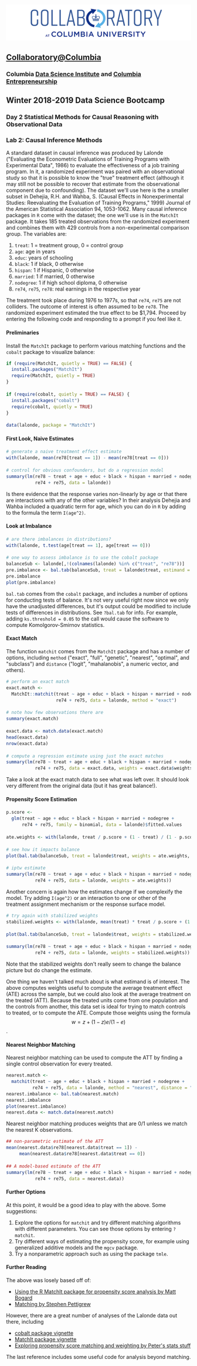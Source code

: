 ![collaboratory logo](../../Misc-files/collaboratory2.png)

## [Collaboratory@Columbia](http://collaboratory.columbia.edu/)
### Columbia [Data Science Institute](http://datascience.columbia.edu/) and [Columbia Entrepreneurship](http://entrepreneurship.columbia.edu/)
## Winter 2018-2019 Data Science Bootcamp
### Day 2 Statistical Methods for Causal Reasoning with Observational Data
### Lab 2: Causal Inference Methods

A standard dataset in causal inference was produced by Lalonde ("Evaluating the Econometric Evaluations of Training Programs with Experimental Data", 1986) to evaluate the effectiveness of a job training program. In it, a randomized experiment was paired with an observational study so that it is possible to know the "true" treatment effect (although it may still not be possible to recover that estimate from the observational component due to confounding). The dataset we'll use here is the a smaller subset in Dehejia, R.H. and Wahba, S. (Causal Effects in Nonexperimental Studies: Reevaluating the Evaluation of Training Programs," 1999) Journal of the American Statistical Association 94, 1053-1062. Many causal inference packages in `R` come with the dataset; the one we'll use is in the `MatchIt` package. It takes 185 treated observations from the randomized experiment and combines them with 429 controls from a non-experimental comparison group. The variables are:

1. `treat`: 1 = treatment group, 0 = control group
2. `age`: age in years
3. `educ`: years of schooling
4. `black`: 1 if black, 0 otherwise
5. `hispan`: 1 if Hispanic, 0 otherwise
6. `married`: 1 if married, 0 otherwise
7. `nodegree`: 1 if high school diploma, 0 otherwise
8. `re74`, `re75`, `re78`: real earnings in the respective year

The treatment took place during 1976 to 1977s, so that `re74`, `re75` are not colliders. The outcome of interest is often assumed to be `re78`. The randomized experiment estimated the true effect to be $1,794. Proceed by entering the following code and responding to a prompt if you feel like it.

#### Preliminaries

Install the `MatchIt` package to perform various matching functions and the `cobalt` package to visualize balance:

```R
if (require(MatchIt, quietly = TRUE) == FALSE) {
  install.packages("MatchIt")
  require(MatchIt, quietly = TRUE)
}

if (require(cobalt, quietly = TRUE) == FALSE) {
  install.packages("cobalt")
  require(cobalt, quietly = TRUE)
}

data(lalonde, package = "MatchIt")
```

#### First Look, Naive Estimates

```R
# generate a naive treatment effect estimate
with(lalonde, mean(re78[treat == 1]) - mean(re78[treat == 0]))

# control for obvious confounders, but do a regression model
summary(lm(re78 ~ treat + age + educ + black + hispan + married + nodegree +
           re74 + re75, data = lalonde))
```

Is there evidence that the response varies non-linearly by age or that there are interactions with any of the other variables? In their analysis Dehejia and Wahba included a quadratic term for age, which you can do in `R` by adding to the formula the term `I(age^2)`.

#### Look at Imbalance

```R
# are there imbalances in distributions?
with(lalonde, t.test(age[treat == 1], age[treat == 0]))

# one way to assess imbalance is to use the cobalt package
balanceSub <- lalonde[,!(colnames(lalonde) %in% c("treat", "re78"))]
pre.imbalance <- bal.tab(balanceSub, treat = lalonde$treat, estimand = "ate")
pre.imbalance
plot(pre.imbalance)
```

`bal.tab` comes from the `cobalt` package, and includes a number of options for conducting tests of balance. It's not very useful right now since we only have the unadjusted differences, but it's output could be modified to include tests of differences in distributions. See `?bal.tab` for info. For example, adding `ks.threshold = 0.05` to the call would cause the software to compute Komolgorov-Smirnov statistics.

#### Exact Match

The function `matchit` comes from the `MatchIt` package and has a number of options, including `method` ("exact", "full", "genetic", "nearest", "optimal", and "subclass") and `distance` ("logit", "mahalanobis", a numeric vector, and others).

```R
# perform an exact match
exact.match <-
  MatchIt::matchit(treat ~ age + educ + black + hispan + married + nodegree +
                   re74 + re75, data = lalonde, method = "exact")

# note how few observations there are
summary(exact.match)

exact.data <- match.data(exact.match)
head(exact.data)
nrow(exact.data)

# compute a regression estimate using just the exact matches
summary(lm(re78 ~ treat + age + educ + black + hispan + married + nodegree +
           re74 + re75, data = exact.data, weights = exact.data$weights))
```

Take a look at the exact match data to see what was left over. It should look very different from the original data (but it has great balance!).

#### Propensity Score Estimation

```R
p.score <-
  glm(treat ~ age + educ + black + hispan + married + nodegree +
      re74 + re75, family = binomial, data = lalonde)$fitted.values

ate.weights <- with(lalonde, treat / p.score + (1 - treat) / (1 - p.score))

# see how it impacts balance
plot(bal.tab(balanceSub, treat = lalonde$treat, weights = ate.weights, method = "weighting", estimand = "ate"))

# iptw estimate
summary(lm(re78 ~ treat + age + educ + black + hispan + married + nodegree +
           re74 + re75, data = lalonde, weights = ate.weights))
```

Another concern is again how the estimates change if we complexify the model. Try adding `I(age^2)` or an interaction to one or other of the treatment assignment mechanism or the response surface model.


```R
# try again with stabilized weights
stabilized.weights <- with(lalonde, mean(treat) * treat / p.score + (1 - mean(treat)) * (1 - treat) / (1 - p.score))

plot(bal.tab(balanceSub, treat = lalonde$treat, weights = stabilized.weights, method = "weighting", estimand = "ate"))

summary(lm(re78 ~ treat + age + educ + black + hispan + married + nodegree +
           re74 + re75, data = lalonde, weights = stabilized.weights))
```

Note that the stabilized weights don't really seem to change the balance picture but do change the estimate.

One thing we haven't talked much about is what estimand is of interest. The above computes weights useful to compute the average treatment effect (ATE) across the sample, but we could also look at the average treatment on the treated (ATT). Because the treated units come from one population and the controls from another, this data set is ideal for trying to match controls to treated, or to compute the ATE. Compute those weights using the formula $$w = z + (1 - z) e / (1 - e)$$.

#### Nearest Neighbor Matching

Nearest neighbor matching can be used to compute the ATT by finding a single control observation for every treated.

```R
nearest.match <-
  matchit(treat ~ age + educ + black + hispan + married + nodegree +
          re74 + re75, data = lalonde, method = "nearest", distance = "logit", discard = "control")
nearest.imbalance <- bal.tab(nearest.match)
nearest.imbalance
plot(nearest.imbalance)
nearest.data <- match.data(nearest.match)
```

Nearest neighbor matching produces weights that are 0/1 unless we match the nearest K observations.

```R
## non-parametric estimate of the ATT
mean(nearest.data$re78[nearest.data$treat == 1]) -
     mean(nearest.data$re78[nearest.data$treat == 0])

## A model-based estimate of the ATT
summary(lm(re78 ~ treat + age + educ + black + hispan + married + nodegree +
           re74 + re75, data = nearest.data))
```

#### Further Options

At this point, it would be a good idea to play with the above. Some suggestions:

1. Explore the options for `matchit` and try different matching algorithms with different parameters. You can see those options by entering `?matchit`.
2. Try different ways of estimating the propensity score, for example using generalized additive models and the `mgcv` package.
3. Try a nonparametric approach such as using the package `tmle`.

#### Further Reading

The above was losely based off of:

* [Using the R MatchIt package for propensity score analysis by Matt Bogard](https://www.r-bloggers.com/using-the-r-matchit-package-for-propensity-score-analysis/)
* [Matching by Stephen Pettigrew](http://www.stephenpettigrew.com/teaching/gov2001/section11_2014.pdf)

However, there are a great number of analyses of the Lalonde data out there, including 

* [cobalt package vignette](https://cran.r-project.org/web/packages/cobalt/vignettes/cobalt_A0_basic_use.html)
* [MatchIt package vignette](https://cran.r-project.org/web/packages/MatchIt/vignettes/matchit.pdf)
* [Exploring propensity score matching and weighting by Peter's stats stuff](https://www.r-bloggers.com/exploring-propensity-score-matching-and-weighting/)

The last reference includes some useful code for analysis beyond matching.
